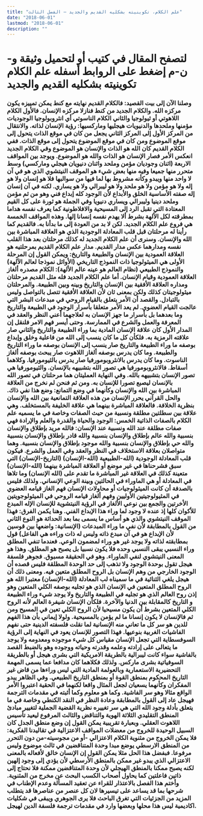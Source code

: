 ```yaml
---
title: "علم الكلام، تكوينيته بشكليه القديم والجديد – الفصل الثالث"
date: "2018-06-01"
lastmod: "2018-06-01"
description: ""
---
```

# **لتصفح المقال في كتيب أو لتحميل وثيقة و-ن-م إضغط على الروابط أسفله** **علم الكلام تكوينيته بشكليه القديم والجديد**

### وصلنا الآن إلى بيت القصيد: فالكلام القديم نهايته مع كنط يمكن تمييزه يكون مركزه الله. والكلام الجديد من كنط فنازلا مركزه الإنسان. فالأول الكلام اللاهوتي أو ثيولوجيا والثاني الكلام الناسوتي أي انثروبولوجيا الوجوديات مؤمنها وملحدها والدنيويات هيجليها وماركسيها: رؤية الإنسان لذاته. والانتقال من المركز الأول إلى المركز الثاني يجعل من كان في موقع الذات يتحول إلى موقع الموضوع ومن كان في موقع الموضوع يتحول إلى موقع الذات. ففي الكلام القديم كان الله هو الذات والإنسان هو الموضوع وفي الكلام الجديد انعكس الأمر فصار الإنسان هو الذات والله هو الموضوع. ويوجد بين المواقف الاربعة (اثنان وجوديان مؤمن وملحد واثنان دنيويان هيجلي وماركسي) وسط متحرر منها جميعا وفيه منها بعض شيء هو الموقف النيتشوي الذي هو في آن لا واحد منها ويبدو وكأنه مشروط بها لما فيها من سوالبها فلا هو إنسان ولا هو إله ولا هو مؤمن ولا هو ملحد ولا هو ليبرالي ولا هو يساري. لكنه في آن إنسان إله صفته الأساسية الخلق والأبداع لأن الوجود كله إبداع فني وهو من ثم مؤمن وملحد دينيا وليبرالي ويساري دنيويا وفي الجملة هو ثورة على كل القيم المعتادة التي تقبل الرد إلى المسيحية والافلاطونية كما يعرف نفسه هداما بمطرقته لكل الألهة بشرط ألا يهدم نفسه إنسانا إلها. وهذه المواقف الخمسة هي فروع علم الكلام الجديد. لكن لا بد من العودة إلى ما بدأنا به. فالقديم كما رأينا له مرحلتان قبل قلب المعادلة الوجودية الذي هو العلاقة المباشرة بين الله والإنسان. وسنرى أن علم الكلام الجديد له كذلك مرحلتان بعد هذا القلب نفسه ومدارهما عكس مدار القديم. مدار علم الكلام القديم بمرحلتيه هو العلاقة العمودية بين الإنسان والطبيعة والتاريخ: ويمكن القول إن المرحلة الأولى هي الميثولوجيا ذات النموذج التاريخي (الأوائل نموذجا لعالم الآلهة) والنموذج الطبيعي (نظام العالم هو عينه عالم الألهة): الكلام مصدره ألغاز العلاقة العمودية وقيام الإنسان. أما علم الكلام الجديد فله مثل القديم مرحلتان ومداره العلاقة الأفقية بين الإنسان والتاريخ وبينه وبين الطبيعة. والمرحلتان ميثولوجيتان كذلك ولكن بمعنى ثان لأن العلاقة الأفقية تتصل بالتواصل وليس بالتبادل. والقصد أن الأمر يتعلق بالقيام الروحي في مبدعات البشر التي عالجت القيام العضوي. لم يعد الأمر متعلقا بأسرار الوجود في الطبيعة والتاريخ وما بعدهما بل بأسرار ما جهز الإنسان به لعلاجهما أعني النظر والعقد في المعرفة والعمل والشرع في الممارسة. وحتى أيسر فهم الامر فلنقل إن المدار الأول كان علاقة الإنسان المادية بما وراء الطبيعة والتاريخ والثاني صار علاقته الرمزية به. فلكأن كل ما كان ينسب إلى الله من فاعلية وخلق وإبداع بوصفه ما وراء الطبيعة والتاريخ صار ينسب إلى الإنسان بوصفه ما وراء التاريخ والطبيعة. وما كان يدرس بوصفه ألغاز اللاهوت صار يبحث بوصفه ألغاز الناسوت. وما كان يدرس بالانثروبومورفيا صار يدرس بالثيومورفيا. وكلاهما أسقاط. فالانثروبومورفيا هي تصور الله بتشبيهه بالإنسان. والثيومورفيا هي تصور الإنسان بتشبيهه بالله. وفي النهاية العمليتان هما مرحلتان في تصور الله بالإنسان ليصبع تصورا للإنسان به. ومن ثم فنحن لم نخرج من العلاقة المباشرة بين الله والإنسان وكأنهما في وضع التمانع: وضع هذا نفي ذاك. والحل القرآني يحرر الإنسان من هذه العلاقة التمانعية بين الله والإنسان بنظرية الخلافة. فالعلاقة المباشرة بينهما هي علاقة الخليفة بالمستخلف. وهي علاقة بين سطلتين مطلقة ونسبية من حيث الصفات وخاصة في ما يسميه علم الكلام بالصفات الذاتية الخمس: الوجود والحياة والقدرة والعلم والإرادة فهي صفات مطلقة عند الله ونسبية عند الإنسان: فالله مريد بإطلاق والإنسان بنسبية والله عالم بإطلاق والإنسان بنسبية والله قادر بإطلاق والإنسان بنسبية والله حي بإطلاق والإنسان بنسبية والله موجود بإطلاق والإنسان بنسبية. وهما متواصلان بعلاقة الاستخلاف في النظر والعقد وفي العمل والشرع. فيكون قلب المعادلة الوجودية (الله-الطبيعية (الله-الإنسان) (التاريخ-الإنسان) التي سبق فشرحناها في غير موضع أو العلاقة المباشرة بينهما (الله-الإنسان) متعينة كذلك في العلاقة غير المباشرة ما تقدم على (الله الإنسان) وما تلاها في المعادلة أو هي الماوراء في الحالتين وبينة الوعي الإنساني. ولذلك فليس بالصدفة أن كانت الميثولوجيات أو محاولات الإنسان فهم الغاز قيامه العضوي في المثيولوجيتين الأوليين وفهم ألغاز قيامه الروحي في الميثولوجويتين الأخرتين والجمع بين نوعي الألغاز في الرؤية النيتشوية للإنسان الإله المبدع للأكوان كلها إذ عنده لا وجود لما وراء هذا الإبداع الفني. وهنا يكمن الفرق: فهذا الموقف النيتشوي والذي هو أساس ما يسمى بما بعد الحداثة هو النوع الثاني من القول بالمطابقة لأن نفي ما وراء المبدعات (الإنسانية: واضعها بين قوسين لأن الإبداع هو في آن مبدع ذاته وليس له ذات وراءه هي الفاعل) قول بمطابقته لذاته ولا يوجد غير هو وراء لمضمون الوعي. فعندما تنفي المطلق وراء النسبي يبقى النسبي وحده فلا يكون نسبيا بل يصبح هو المطلق. وهذا هو المعنى النيتشوي لنفي الماوراء. وهو في الحقيقة مسبوق. فجوهر فلسفة هيجل تقول بوحدة الوجود ولا تذهب إلى حد الوحدة المطلقة فليس قصده أن الوجود الخارجي من وهم الإنسان بل الروح المطلق متعين فيه. ومعنى ذلك أن هيجل يلغي الثنائية في ما سميناه لب المعادلة (الله-الإنسان) معتبرا الله هو الروح المطلق المتعين في الإنسان الذي هو تجليه بوصفه الكلي المتعين وهو إذن روح العالم الذي هو تجليه في الطبيعة والتاريخ ولا يوجد شيء وراء الطبيعة و التاريخ كالمقابلة بين الدنيا والآخرة. فلكأن الإنسان شيفرة العالم لأنه الروح الكلي المتعين بشرط أن يكون مسيحيا لأن الروح الكلي تعين في المسيح ومن ثم فالإنسان لا يكون إنسانا ما لم يؤمن بالمسيحية. ولولا إيماني بأن هذا الفهم للدين هو سر كل ما تعاني منه الإنسانية لما نقلت فلسفته الدينية حتى نفهم الفاشيات الغربية بنوعيها. فهذا التصور للإنسان يعود في النهاية إلى الرؤية السوفسطاية التي تجعل الإنسان مقياس كل شيء موجوده ومعدومه ولا يوجد ما يتعالى على إرادته وعلمه وقدرته وحياته ووجوده وهو بالضبط القصد بالفاشية سواء كانت ليبرالية بالطريقة الامريكية التي بشرى هيجل أو بالطريقة السوفياتية بشرى ماركس. ولذلك فكلاهما كان مدافعا عما يسمى المهمة التحضيرية الاستعمارية وبالعولمة المادية التي ليس وراءها من قاض غير التاريخ المحكوم بمنطق القوة أو بمنطق التاريخ الطبيعي. وفي الظاهر يبدو المفكران وكأنهما يسعيان لجعل المثال واقعا لكنهما في الحقية اعتبروا الأمر الواقع مثالا وهو سر الفاشية. وكما هو معلوم وكما أثبته في مقدمات الترجمة فهيجل عاد إلى القول بالمطابقة وعادة النظر في النقد الكنطي وخاصة في ما يتعلق بأدلة وجود الله التي هي سر تغييره نظرية القضية الجملية لتغيير مبادئ المنطق التقليدي الثلاثة الهوية والتناقض والثالث المرفوع ليعيد تأسيس اللاهوت العقلي. وبعبارة تقريبية يمكن القول إن وضع منطق الجدل كان السبيل الوحيدة للخروج من معضلات المواقف الاعتزالية في تقاليدنا الفكرية: فلا يمكن الخروج من مثنوية الكلام الاعتزالي -أو من مجوسيته-من دون التحرر من المنطق الارسطي يوضع مبدا وحدة المتناقضين في ثالث موضوع وليس مرفوعا. فبفضل هذا الحل مثلا يمكن القول إن الإنسان خالق لأفعاله بالمعنى الاعتزالي الذي يبدو غير ممكن بالمنطق الأرسطي لأن يؤدي إلى وجود إلهين لكنه يصبح ممكنا بالمنطق الهيجلي لأن وحدة المتناقضين ممكنة فلا نحتاج إلى ذاتين فاعلتين كما يحاول أصحاب الكسب البحث عن مخرج من المثنوية. وأختم هذا الفصل بالاعتذار للقراء عن تعقيد المسألة وعدم الإطناب في شرحها بما قد يساعد على تيسيرها لان كل عنصر من عناصرها قد يتطلب المزيد من الجزئيات التي تغرق الباحث فلا يرى الجوهري ويبقى في شكليات اكاديمية ليس هذا محلها وبعضها وارد في مقدمات ترجمة فلسفة الدين لهيجل.

###